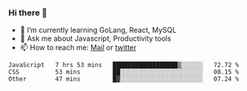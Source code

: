 ### Hi there 👋

- 🌱 I’m currently learning GoLang, React, MySQL
- 💬 Ask me about Javascript, Productivity tools 
- 📫 How to reach me: [Mail](mailto:kvaishak47@gmail.com) or [twitter](https://twitter.com/kvaish4k)



<!--START_SECTION:waka-->

```text
JavaScript   7 hrs 53 mins   ██████████████████▒░░░░░░   72.72 %
CSS          53 mins         ██░░░░░░░░░░░░░░░░░░░░░░░   08.15 %
Other        47 mins         █▓░░░░░░░░░░░░░░░░░░░░░░░   07.24 %
```

<!--END_SECTION:waka-->
